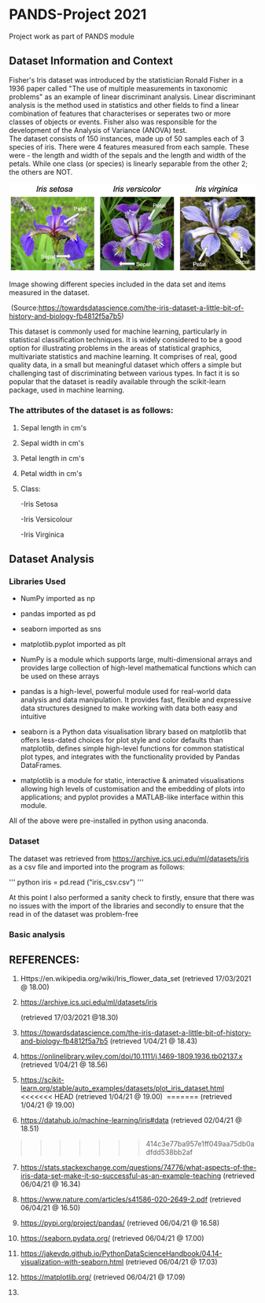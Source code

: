 # PANDS-Project 2021
Project work as part of PANDS module



##  Dataset Information and Context

Fisher's Iris dataset was introduced by the statistician Ronald Fisher in a 1936 paper called "The use of multiple measurements in taxonomic problems" as an example of linear discriminant analysis. Linear discriminant analysis is the method used in statistics and other fields to find a linear combination of features that characterises or seperates two or more classes of objects or events. Fisher also was responsible for the development of the Analysis of Variance (ANOVA) test.   
The dataset consists of 150 instances, made up of  50 samples each of 3 species of iris. There were 4 features measured from each sample. These were - the length and width of the sepals and the length and width of the petals.
While one class  (or species) is linearly separable from the other 2; the others are NOT.

  

  ![](https://github.com/kaob1991/pands-project2021/blob/9f7a5f75a9bf6b480c4cbeb0c97157f3190e6eca/1_f6KbPXwksAliMIsibFyGJw.png)

Image showing different species included in the data set and items measured in the dataset.

​	(Source:https://towardsdatascience.com/the-iris-dataset-a-little-bit-of-history-and-biology-fb4812f5a7b5)

This dataset is commonly used for machine learning, particularly in statistical classification techniques. It is widely considered to be a good option for illustrating problems in the areas of statistical graphics, multivariate statistics and machine learning. It comprises of real, good quality data, in a small but meaningful dataset which offers a simple but challenging tast of discriminating between various types. In fact it is so popular that the dataset is readily available through the scikit-learn package, used in machine learning. 



### The attributes of the dataset is as follows: 

1. Sepal length in cm's

2. Sepal width in cm's

3. Petal length in cm's 

4. Petal width in cm's 

5. Class:

   -Iris Setosa

   -Iris Versicolour

   -Iris Virginica 
   
## Dataset Analysis

### Libraries Used
- NumPy imported as np 
- pandas imported as pd
- seaborn imported as sns
- matplotlib.pyplot imported as plt

- NumPy is a module which  supports large, multi-dimensional arrays and provides large collection of high-level mathematical functions which can be used on these arrays

- pandas is a high-level, powerful module used for real-world data analysis and data manipulation. It provides fast, flexible and expressive data structures designed to   make working with data both easy and intuitive 

- seaborn is a Python data visualisation library based on matplotlib that offers less-dated choices for plot style and color defaults than matplotlib, defines simple       high-level functions for common statistical plot types, and integrates with the functionality provided by Pandas DataFrames.

- matplotlib is a module for static, interactive & animated visualisations allowing high levels of customisation and the embedding of plots into applications; and pyplot   provides a MATLAB-like interface within this module. 

All of the above were pre-installed in python using anaconda. 

### Dataset 

 The dataset was retrieved from https://archive.ics.uci.edu/ml/datasets/iris as a csv file and imported into the program as follows: 
 
  ''' python
  iris = pd.read ("iris_csv.csv")
  '''
  
 At this point I also performed a sanity check to firstly, ensure that there was no issues with the import of the libraries and secondly to ensure that the read in of the dataset was problem-free 
      

### Basic analysis 


## REFERENCES:

1. Https://en.wikipedia.org/wiki/Iris_flower_data_set 
    (retrieved 17/03/2021 @ 18.00)
    
2. https://archive.ics.uci.edu/ml/datasets/iris

    (retrieved 17/03/2021 @18.30)

3. https://towardsdatascience.com/the-iris-dataset-a-little-bit-of-history-and-biology-fb4812f5a7b5 
     (retrieved 1/04/21 @ 18.43)
     
4. https://onlinelibrary.wiley.com/doi/10.1111/j.1469-1809.1936.tb02137.x 
     (retrieved 1/04/21 @ 18.56)
     
5. https://scikit-learn.org/stable/auto_examples/datasets/plot_iris_dataset.html
<<<<<<< HEAD
     (retrieved 1/04/21 @ 19.00) ![]()
=======
     (retrieved 1/04/21 @ 19.00) 
6. https://datahub.io/machine-learning/iris#data
     (retrieved 02/04/21 @ 18.51) 
>>>>>>> 414c3e77ba957e1ff049aa75db0adfdd538bb2af
7. https://stats.stackexchange.com/questions/74776/what-aspects-of-the-iris-data-set-make-it-so-successful-as-an-example-teaching
     (retrieved 06/04/21 @ 16.34)
     
8. https://www.nature.com/articles/s41586-020-2649-2.pdf
     (retrieved 06/04/21 @ 16.50)
     
9. https://pypi.org/project/pandas/ 
     (retrieved 06/04/21 @ 16.58)
     
10. https://seaborn.pydata.org/
      (retrieved 06/04/21 @ 17.00)

11. https://jakevdp.github.io/PythonDataScienceHandbook/04.14-visualization-with-seaborn.html
      (retrieved 06/04/21 @ 17.03)

12. https://matplotlib.org/
      (retrieved 06/04/21 @ 17.09)

13. 

    
